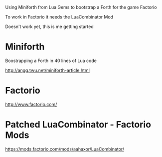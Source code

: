 Using Miniforth from Lua Gems to bootstrap a Forth for the game Factorio

To work in Factorio it needs the LuaCombinator Mod

Doesn't work yet, this is me getting started


Miniforth
=========

Boostrapping a Forth in 40 lines of Lua code

http://angg.twu.net/miniforth-article.html

Factorio
========

http://www.factorio.com/

Patched LuaCombinator - Factorio Mods
=====================================

https://mods.factorio.com/mods/aahaxor/LuaCombinator/